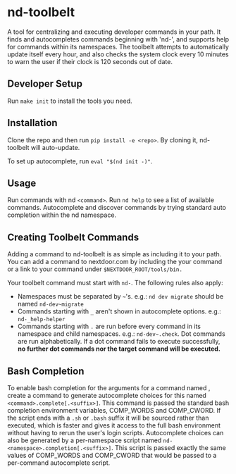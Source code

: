 # nd-toolbelt

A tool for centralizing and executing developer commands in your path.
It finds and autocompletes commands beginning with 'nd-', and supports
help for commands within its namespaces. The toolbelt attempts to
automatically update itself every hour, and also checks the system clock
every 10 minutes to warn the user if their clock is 120 seconds out of
date.

## Developer Setup

Run `make init` to install the tools you need.

## Installation

Clone the repo and then run `pip install -e <repo>`.  By cloning it,
nd-toolbelt will auto-update.

To set up autocomplete, run `eval "$(nd init -)"`.

## Usage

Run commands with nd `<command>`.  Run `nd help` to see a list of
available commands. Autocomplete and discover commands by trying
standard auto completion within the nd namespace.

## Creating Toolbelt Commands

Adding a command to nd-toolbelt is as simple as including it to your
path. You can add a command to nextdoor.com by including the your
command or a link to your command under `$NEXTDOOR_ROOT/tools/bin.`

Your toolbelt command must start with `nd-`. The following rules also
apply:

* Namespaces must be separated by **`~`**'s. e.g.: `nd dev migrate`
should be named `nd-dev~migrate`
* Commands starting with `_` aren't shown in autocomplete options.
e.g.: `nd-_help-helper`
* Commands starting with `.` are run before every command in its
namespace and child namespaces. e.g.: `nd-dev~.check`. Dot commands are
run alphabetically. If a dot command fails to execute
successfully, **no further dot commands nor the target command will
be executed.**

## Bash Completion

To enable bash completion for the arguments for a command named
<command>, create a command to generate autocomplete choices for this
named `<command>.complete[.<suffix>]`.  This command is passed the
standard bash completion environment variables, COMP_WORDS and
COMP_CWORD.  If the script ends with a `.sh` or `.bash` suffix it will
be sourced rather than executed, which is faster and gives it access to
the full bash environment without having to rerun the user's login
scripts.  Autocomplete choices can also be generated by a per-namespace
script named `nd-<namespace>.completion[.<suffix>]`.  This script is
passed exactly the same values of COMP_WORDS and COMP_CWORD that would
be passed to a per-command autocomplete script.
